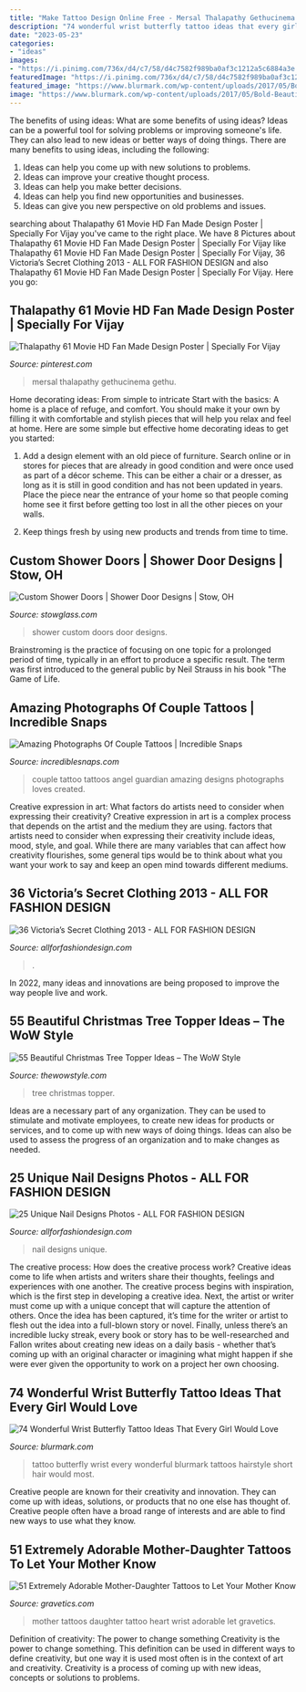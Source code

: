 ```yaml
---
title: "Make Tattoo Design Online Free - Mersal Thalapathy Gethucinema Gethu"
description: "74 wonderful wrist butterfly tattoo ideas that every girl would love"
date: "2023-05-23"
categories:
- "ideas"
images:
- "https://i.pinimg.com/736x/d4/c7/58/d4c7582f989ba0af3c1212a5c6884a3e.jpg"
featuredImage: "https://i.pinimg.com/736x/d4/c7/58/d4c7582f989ba0af3c1212a5c6884a3e.jpg"
featured_image: "https://www.blurmark.com/wp-content/uploads/2017/05/Bold-Beautiful-Tattoo.jpg"
image: "https://www.blurmark.com/wp-content/uploads/2017/05/Bold-Beautiful-Tattoo.jpg"
---
```



The benefits of using ideas: What are some benefits of using ideas?
Ideas can be a powerful tool for solving problems or improving someone's life. They can also lead to new ideas or better ways of doing things. There are many benefits to using ideas, including the following: 
1. Ideas can help you come up with new solutions to problems.
2. Ideas can improve your creative thought process. 
3. Ideas can help you make better decisions. 
4. Ideas can help you find new opportunities and businesses. 
5. Ideas can give you new perspective on old problems and issues.

	

		
searching about Thalapathy 61 Movie HD Fan Made Design Poster | Specially For Vijay you've came to the right place. We have 8 Pictures about Thalapathy 61 Movie HD Fan Made Design Poster | Specially For Vijay like Thalapathy 61 Movie HD Fan Made Design Poster | Specially For Vijay, 36 Victoria’s Secret Clothing 2013 - ALL FOR FASHION DESIGN and also Thalapathy 61 Movie HD Fan Made Design Poster | Specially For Vijay. Here you go:
		
    
## Thalapathy 61 Movie HD Fan Made Design Poster | Specially For Vijay

<img loading=lazy src="https://i.pinimg.com/736x/d4/c7/58/d4c7582f989ba0af3c1212a5c6884a3e.jpg" onerror="this.onerror=null;this.src='https://tse2.mm.bing.net/th?id=OIP.1ed4UXIRLoqWAQ4O8YGO4AHaK-&amp;pid=15.1';" alt="Thalapathy 61 Movie HD Fan Made Design Poster | Specially For Vijay">

_Source: pinterest.com_

>mersal thalapathy gethucinema gethu. 

	

Home decorating ideas: From simple to intricate
Start with the basics: A home is a place of refuge, and comfort. You should make it your own by filling it with comfortable and stylish pieces that will help you relax and feel at home. Here are some simple but effective home decorating ideas to get you started:
1. Add a design element with an old piece of furniture. Search online or in stores for pieces that are already in good condition and were once used as part of a décor scheme. This can be either a chair or a dresser, as long as it is still in good condition and has not been updated in years. Place the piece near the entrance of your home so that people coming home see it first before getting too lost in all the other pieces on your walls.

2. Keep things fresh by using new products and trends from time to time.

    
## Custom Shower Doors | Shower Door Designs | Stow, OH

<img loading=lazy src="https://cdn.websites.hibu.com/65a892171ec241c0897144c6b39804a8/dms3rep/multi/desktop/13945241.jpg" onerror="this.onerror=null;this.src='https://tse2.mm.bing.net/th?id=OIP.9trqeqmwUyTFKBMcfRaf_gHaJ4&amp;pid=15.1';" alt="Custom Shower Doors | Shower Door Designs | Stow, OH">

_Source: stowglass.com_

>shower custom doors door designs. 

	

Brainstroming is the practice of focusing on one topic for a prolonged period of time, typically in an effort to produce a specific result. The term was first introduced to the general public by Neil Strauss in his book "The Game of Life.

    
## Amazing Photographs Of Couple Tattoos | Incredible Snaps

<img loading=lazy src="http://www.incrediblesnaps.com/wp-content/uploads/2016/08/Me-and-my-loves-couple-tattoo-we-created.-Her-Guardian-His-Angel.jpg" onerror="this.onerror=null;this.src='https://tse1.mm.bing.net/th?id=OIP.1pehBUk4J_VIDkBHz53TlAHaJ7&amp;pid=15.1';" alt="Amazing Photographs Of Couple Tattoos | Incredible Snaps">

_Source: incrediblesnaps.com_

>couple tattoo tattoos angel guardian amazing designs photographs loves created. 

	

Creative expression in art: What factors do artists need to consider when expressing their creativity?
Creative expression in art is a complex process that depends on the artist and the medium they are using. factors that artists need to consider when expressing their creativity include ideas, mood, style, and goal. While there are many variables that can affect how creativity flourishes, some general tips would be to think about what you want your work to say and keep an open mind towards different mediums.

    
## 36 Victoria’s Secret Clothing 2013 - ALL FOR FASHION DESIGN

<img loading=lazy src="https://allforfashiondesign.com/wp-content/uploads/2013/08/x-55.jpg" onerror="this.onerror=null;this.src='https://tse1.mm.bing.net/th?id=OIP.mpRKf2K8VeqCzu6FmjvKjAHaJ-&amp;pid=15.1';" alt="36 Victoria’s Secret Clothing 2013 - ALL FOR FASHION DESIGN">

_Source: allforfashiondesign.com_

>. 

	

In 2022, many ideas and innovations are being proposed to improve the way people live and work.

    
## 55 Beautiful Christmas Tree Topper Ideas – The WoW Style

<img loading=lazy src="http://thewowstyle.com/wp-content/uploads/2014/11/329.jpg" onerror="this.onerror=null;this.src='https://tse2.mm.bing.net/th?id=OIP.9v_vcXkRVU0ldpJ-FymbpQHaLH&amp;pid=15.1';" alt="55 Beautiful Christmas Tree Topper Ideas – The WoW Style">

_Source: thewowstyle.com_

>tree christmas topper. 

	

Ideas are a necessary part of any organization. They can be used to stimulate and motivate employees, to create new ideas for products or services, and to come up with new ways of doing things. Ideas can also be used to assess the progress of an organization and to make changes as needed.

    
## 25 Unique Nail Designs Photos - ALL FOR FASHION DESIGN

<img loading=lazy src="https://allforfashiondesign.com/wp-content/uploads/2013/09/n-16.jpg" onerror="this.onerror=null;this.src='https://tse1.mm.bing.net/th?id=OIP.YxD3y5ooDIU3ToVB7w1_igHaJ3&amp;pid=15.1';" alt="25 Unique Nail Designs Photos - ALL FOR FASHION DESIGN">

_Source: allforfashiondesign.com_

>nail designs unique. 

	

The creative process: How does the creative process work?
Creative ideas come to life when artists and writers share their thoughts, feelings and experiences with one another. The creative process begins with inspiration, which is the first step in developing a creative idea. Next, the artist or writer must come up with a unique concept that will capture the attention of others. Once the idea has been captured, it’s time for the writer or artist to flesh out the idea into a full-blown story or novel. Finally, unless there’s an incredible lucky streak, every book or story has to be well-researched and Fallon writes about creating new ideas on a daily basis - whether that’s coming up with an original character or imagining what might happen if she were ever given the opportunity to work on a project her own choosing.

    
## 74 Wonderful Wrist Butterfly Tattoo Ideas That Every Girl Would Love

<img loading=lazy src="https://www.blurmark.com/wp-content/uploads/2017/05/Bold-Beautiful-Tattoo.jpg" onerror="this.onerror=null;this.src='https://tse1.mm.bing.net/th?id=OIP.DBUXW0dvJScPZl0AsTqPlgHaLc&amp;pid=15.1';" alt="74 Wonderful Wrist Butterfly Tattoo Ideas That Every Girl Would Love">

_Source: blurmark.com_

>tattoo butterfly wrist every wonderful blurmark tattoos hairstyle short hair would most. 

	

Creative people are known for their creativity and innovation. They can come up with ideas, solutions, or products that no one else has thought of. Creative people often have a broad range of interests and are able to find new ways to use what they know.

    
## 51 Extremely Adorable Mother-Daughter Tattoos To Let Your Mother Know

<img loading=lazy src="http://www.gravetics.com/wp-content/uploads/2017/07/Amazing-Heart-Shape-Tattoo-On-Wrist.jpg" onerror="this.onerror=null;this.src='https://tse2.mm.bing.net/th?id=OIP.ktnEZtN8WFeGodYg_NNaSAHaLh&amp;pid=15.1';" alt="51 Extremely Adorable Mother-Daughter Tattoos to Let Your Mother Know">

_Source: gravetics.com_

>mother tattoos daughter tattoo heart wrist adorable let gravetics. 

	

Definition of creativity: The power to change something
Creativity is the power to change something. This definition can be used in different ways to define creativity, but one way it is used most often is in the context of art and creativity. Creativity is a process of coming up with new ideas, concepts or solutions to problems.

